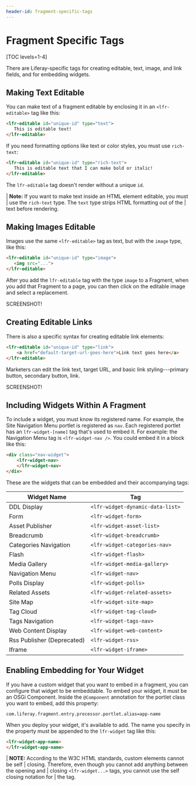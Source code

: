```yaml
---
header-id: fragment-specific-tags
---
```


# Fragment Specific Tags

[TOC levels=1-4]

There are Liferay-specific tags for creating editable, text, image, and link 
fields, and for embedding widgets.

## Making Text Editable

You can make text of a fragment editable by enclosing it in an 
`<lfr-editable>` tag like this:
 
```html
<lfr-editable id="unique-id" type="text">
   This is editable text!
</lfr-editable>
```
 
If you need formatting options like text or color styles, you must use
`rich-text`:
 
```html
<lfr-editable id="unique-id" type="rich-text">
   This is editable text that I can make bold or italic! 
</lfr-editable>
```
 
The `lfr-editable` tag doesn't render without a unique `id`. 

| **Note:** If you want to make text inside an HTML element editable, you must 
| use the `rich-text` type. The `text` type strips HTML formatting out of the 
| text before rendering.

## Making Images Editable

Images use the same `<lfr-editable>` tag as text, but with the `image` type, 
like this:
 
```html
<lfr-editable id="unique-id" type="image">
   <img src="...">
</lfr-editable>
```

After you add the `lfr-editable` tag with the type `image` to a Fragment, when 
you add that Fragment to a page, you can then click on the editable image and 
select a replacement.

SCREENSHOT!

## Creating Editable Links

There is also a specific syntax for creating editable link elements:
 
```html
<lfr-editable id="unique-id" type="link">
    <a href="default-target-url-goes-here">Link text goes here</a>
</lfr-editable>
```
 
Marketers can edit the link text, target URL, and basic link styling---primary
button, secondary button, link.

SCREENSHOT!

## Including Widgets Within A Fragment 


To include a widget, you must know its registered name. For example, the Site 
Navigation Menu portlet is registered as `nav`. Each registered portlet has an
`lfr-widget-[name]` tag that's used to embed it. For example: the Navigation
Menu tag is `<lfr-widget-nav />`. You could embed it in a block like this:

```html
<div class="nav-widget">
    <lfr-widget-nav>
    </lfr-widget-nav>
</div>
```

These are the widgets that can be embedded and their accompanying tags:

| Widget Name    | Tag |
| -------- | --- |	
|DDL Display	|`<lfr-widget-dynamic-data-list>`  |
|Form           |`<lfr-widget-form>`               |
|Asset Publisher|`<lfr-widget-asset-list>`     |
|Breadcrumb	    |`<lfr-widget-breadcrumb>` |
|Categories Navigation |`<lfr-widget-categories-nav>` |
|Flash	|`<lfr-widget-flash>`|
|Media Gallery	|`<lfr-widget-media-gallery>`|
|Navigation Menu	|`<lfr-widget-nav>`|
|Polls Display	|`<lfr-widget-polls>`|
|Related Assets	|`<lfr-widget-related-assets>`|
|Site Map	|`<lfr-widget-site-map>`|
|Tag Cloud	|`<lfr-widget-tag-cloud>`|
|Tags Navigation	|`<lfr-widget-tags-nav>`|
|Web Content Display	|`<lfr-widget-web-content>`
|Rss Publisher (Deprecated)	|`<lfr-widget-rss>`|
|Iframe	|`<lfr-widget-iframe>`|


## Enabling Embedding for Your Widget

If you have a custom widget that you want to embed in a fragment, you can 
configure that widget to be embeddable. To embed your widget, it must be an OSGi
Component. Inside the `@Component` annotation for the portlet class you want to
embed, add this property:

```properties
com.liferay.fragment.entry.processor.portlet.alias=app-name
```

When you deploy your widget, it's available to add. The name you specify in the
property must be appended to the `lfr-widget` tag like this:

```html
<lfr-widget-app-name>
</lfr-widget-app-name>
```
| **NOTE:** According to the W3C HTML standards, custom elements cannot be self 
| closing. Therefore, even though you cannot add anything between the opening and
| closing `<lfr-widget...>` tags, you cannot use the self closing notation for 
| the tag.

